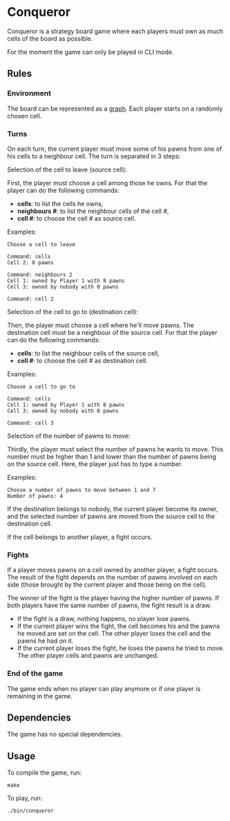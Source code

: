 # Conqueror

Conqueror is a strategy board game where each players must own as much cells of
the board as possible.

For the moment the game can only be played in CLI mode.

## Rules

### Environment

The board can be represented as a [graph](http://en.wikipedia.org/wiki/Graph_%28mathematics%29).
Each player starts on a randomly chosen cell.

### Turns

On each turn, the current player must move some of his pawns from one of his
cells to a neighbour cell.
The turn is separated in 3 steps:

Selection of the cell to leave (source cell):

First, the player must choose a cell among those he owns.
For that the player can do the following commands:
- **cells**: to list the cells he owns,
- **neighbours #**: to list the neighbour cells of the cell #,
- **cell #**: to choose the cell # as source cell.

Examples:
```
Choose a cell to leave

Command: cells
Cell 2: 8 pawns

Command: neighbours 2
Cell 1: owned by Player 1 with 8 pawns
Cell 3: owned by nobody with 0 pawns

Command: cell 2
```

Selection of the cell to go to (destination cell):

Then, the player must choose a cell where he'll move pawns. The destination cell
must be a neighbour of the source cell.
For that the player can do the following commands:
- **cells**: to list the neighbour cells of the source cell,
- **cell #**: to choose the cell # as destination cell.

Examples:
```
Choose a cell to go to

Command: cells
Cell 1: owned by Player 1 with 8 pawns
Cell 3: owned by nobody with 0 pawns

Command: cell 3
```

Selection of the number of pawns to move:

Thirdly,  the player must select the number of pawns he wants to move.
This number must be higher than 1 and lower than the number of pawns being on
the source cell.
Here, the player just has to type a number.

Examples:
```
Choose a number of pawns to move between 1 and 7
Number of pawns: 4
```

If the destination belongs to nobody, the current player become its owner, and
the selected number of pawns are moved from the source cell to the destination
cell.

If the cell belongs to another player, a fight occurs.

### Fights

If a player moves pawns on a cell owned by another player, a fight occurs.
The result of the fight depends on the number of pawns involved on each side
(those brought by the current player and those being on the cell).

The winner of the fight is the player having the higher number of pawns. If both
players have the same number of pawns, the fight result is a draw.

- If the fight is a draw, nothing happens, no player lose pawns.
- If the current player wins the fight, the cell becomes his and the pawns he
moved are set on the cell. The other player loses the cell and the pawns he had
on it.
- If the current player loses the fight, he loses the pawns he tried to move. The
other player cells and pawns are unchanged.

### End of the game

The game ends when no player can play anymore or if one player is remaining in
the game.

## Dependencies

The game has no special dependencies.

## Usage

To compile the game, run:
```
make
```

To play, run:
```
./bin/conqueror
```
